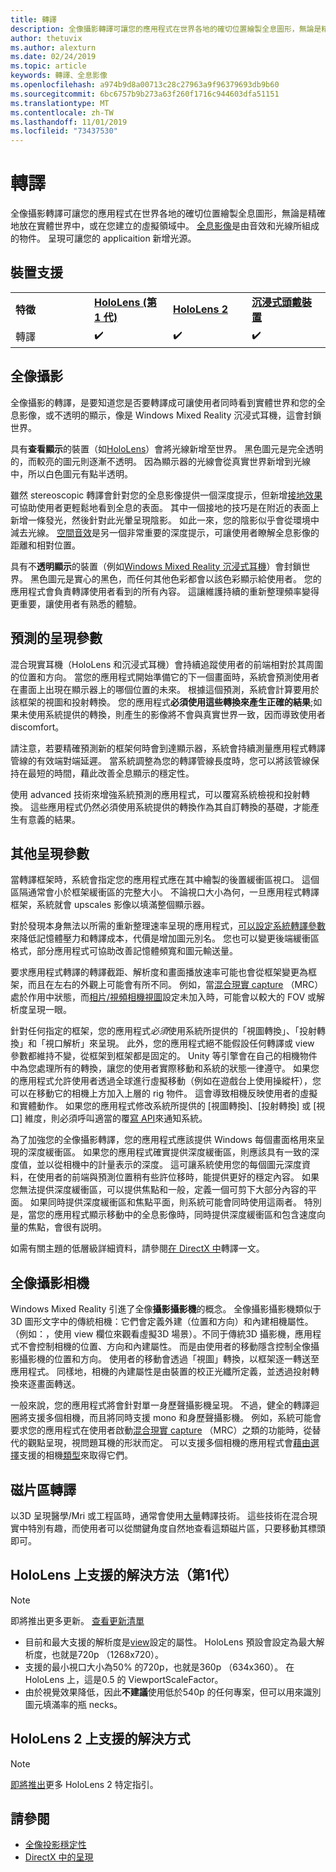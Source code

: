 ```yaml
---
title: 轉譯
description: 全像攝影轉譯可讓您的應用程式在世界各地的確切位置繪製全息圖形，無論是精確地放在實體世界中，或在您建立的虛擬領域中。
author: thetuvix
ms.author: alexturn
ms.date: 02/24/2019
ms.topic: article
keywords: 轉譯、全息影像
ms.openlocfilehash: a974b9d8a00713c28c27963a9f96379693db9b60
ms.sourcegitcommit: 6bc6757b9b273a63f260f1716c944603dfa51151
ms.translationtype: MT
ms.contentlocale: zh-TW
ms.lasthandoff: 11/01/2019
ms.locfileid: "73437530"
---
```

# <a name="rendering"></a>轉譯

全像攝影轉譯可讓您的應用程式在世界各地的確切位置繪製全息圖形，無論是精確地放在實體世界中，或在您建立的虛擬領域中。 [全息影像](hologram.md)是由音效和光線所組成的物件。 呈現可讓您的 applicaition 新增光源。

## <a name="device-support"></a>裝置支援

<table>
    <colgroup>
    <col width="25%" />
    <col width="25%" />
    <col width="25%" />
    <col width="25%" />
    </colgroup>
    <tr>
        <td><strong>特徵</strong></td>
        <td><a href="hololens-hardware-details.md"><strong>HoloLens (第 1 代)</strong></a></td>
        <td><a href="https://docs.microsoft.com/hololens/hololens2-hardware"><strong>HoloLens 2</strong></td>
        <td><a href="immersive-headset-hardware-details.md"><strong>沉浸式頭戴裝置</strong></a></td>
    </tr>
     <tr>
        <td>轉譯</td>
        <td>✔️</td>
        <td>✔️</td>
        <td>✔️</td>
    </tr>
</table>

## <a name="holographic-rendering"></a>全像攝影

全像攝影的轉譯，是要知道您是否要轉譯成可讓使用者同時看到實體世界和您的全息影像，或不透明的顯示，像是 Windows Mixed Reality 沉浸式耳機，這會封鎖世界。

具有**查看顯示**的裝置（如[HoloLens](hololens-hardware-details.md)）會將光線新增至世界。 黑色圖元是完全透明的，而較亮的圖元則逐漸不透明。 因為顯示器的光線會從真實世界新增到光線中，所以白色圖元有點半透明。

雖然 stereoscopic 轉譯會針對您的全息影像提供一個深度提示，但新增[接地效果](interaction-fundamentals.md)可協助使用者更輕鬆地看到全息的表面。 其中一個接地的技巧是在附近的表面上新增一條發光，然後針對此光暈呈現陰影。 如此一來，您的陰影似乎會從環境中減去光線。 [空間音效](spatial-sound.md)是另一個非常重要的深度提示，可讓使用者瞭解全息影像的距離和相對位置。

具有不**透明顯示**的裝置（例如[Windows Mixed Reality 沉浸式耳機](immersive-headset-hardware-details.md)）會封鎖世界。 黑色圖元是實心的黑色，而任何其他色彩都會以該色彩顯示給使用者。 您的應用程式會負責轉譯使用者看到的所有內容。 這讓維護持續的重新整理頻率變得更重要，讓使用者有熟悉的體驗。

## <a name="predicted-rendering-parameters"></a>預測的呈現參數

混合現實耳機（HoloLens 和沉浸式耳機）會持續追蹤使用者的前端相對於其周圍的位置和方向。 當您的應用程式開始準備它的下一個畫面時，系統會預測使用者在畫面上出現在顯示器上的哪個位置的未來。 根據這個預測，系統會計算要用於該框架的視圖和投射轉換。 您的應用程式**必須使用這些轉換來產生正確的結果**;如果未使用系統提供的轉換，則產生的影像將不會與真實世界一致，因而導致使用者 discomfort。

請注意，若要精確預測新的框架何時會到達顯示器，系統會持續測量應用程式轉譯管線的有效端對端延遲。 當系統調整為您的轉譯管線長度時，您可以將該管線保持在最短的時間，藉此改善全息顯示的穩定性。

使用 advanced 技術來增強系統預測的應用程式，可以覆寫系統檢視和投射轉換。 這些應用程式仍然必須使用系統提供的轉換作為其自訂轉換的基礎，才能產生有意義的結果。

## <a name="other-rendering-parameters"></a>其他呈現參數

當轉譯框架時，系統會指定您的應用程式應在其中繪製的後置緩衝區視口。 這個區隔通常會小於框架緩衝區的完整大小。 不論視口大小為何，一旦應用程式轉譯框架，系統就會 upscales 影像以填滿整個顯示器。

對於發現本身無法以所需的重新整理速率呈現的應用程式，[可以設定系統轉譯參數](https://docs.microsoft.com/uwp/api/Windows.Graphics.Holographic.HolographicViewConfiguration#Windows_Graphics_Holographic_HolographicViewConfiguration)來降低記憶體壓力和轉譯成本，代價是增加圖元別名。 您也可以變更後端緩衝區格式，部分應用程式可協助改善記憶體頻寬和圖元輸送量。

要求應用程式轉譯的轉譯截距、解析度和畫面播放速率可能也會從框架變更為框架，而且在左右的外觀上可能會有所不同。 例如，當[混合現實 capture](mixed-reality-capture.md) （MRC）處於作用中狀態，而[相片/視頻相機視圖](https://docs.microsoft.com/uwp/api/Windows.Graphics.Holographic.HolographicViewConfigurationKind#Windows_Graphics_Holographic_HolographicViewConfigurationKind)設定未加入時，可能會以較大的 FOV 或解析度呈現一眼。

針對任何指定的框架，您的應用程式*必須*使用系統所提供的「視圖轉換」、「投射轉換」和「視口解析」來呈現。 此外，您的應用程式絕不能假設任何轉譯或 view 參數都維持不變，從框架到框架都是固定的。 Unity 等引擎會在自己的相機物件中為您處理所有的轉換，讓您的使用者實際移動和系統的狀態一律遵守。 如果您的應用程式允許使用者透過全球進行虛擬移動（例如在遊戲台上使用操縱杆），您可以在移動它的相機上方加入上層的 rig 物件。 這會導致相機反映使用者的虛擬和實體動作。 如果您的應用程式修改系統所提供的 [視圖轉換]、[投射轉換] 或 [視口] 維度，則必須呼叫適當的覆[寫 API](https://docs.microsoft.com/uwp/api/Windows.Graphics.Holographic.HolographicCameraPose#Windows_Graphics_Holographic_HolographicCameraPose)來通知系統。

為了加強您的全像攝影轉譯，您的應用程式應該提供 Windows 每個畫面格用來呈現的深度緩衝區。 如果您的應用程式確實提供深度緩衝區，則應該具有一致的深度值，並以從相機中的計量表示的深度。 這可讓系統使用您的每個圖元深度資料，在使用者的前端與預測位置稍有些許位移時，能提供更好的穩定內容。 如果您無法提供深度緩衝區，可以提供焦點和一般，定義一個可剪下大部分內容的平面。 如果同時提供深度緩衝區和焦點平面，則系統可能會同時使用這兩者。 特別是，當您的應用程式顯示移動中的全息影像時，同時提供深度緩衝區和包含速度向量的焦點，會很有説明。

如需有關主題的低層級詳細資料，請參閱[在 DirectX 中](rendering-in-directx.md)轉譯一文。

## <a name="holographic-cameras"></a>全像攝影相機

Windows Mixed Reality 引進了全像**攝影攝影機**的概念。 全像攝影攝影機類似于3D 圖形文字中的傳統相機：它們會定義外建（位置和方向）和內建相機屬性。 （例如：，使用 view 欄位來觀看虛擬3D 場景）。不同于傳統3D 攝影機，應用程式不會控制相機的位置、方向和內建屬性。 而是由使用者的移動隱含控制全像攝影攝影機的位置和方向。 使用者的移動會透過「視圖」轉換，以框架逐一轉送至應用程式。 同樣地，相機的內建屬性是由裝置的校正光纖所定義，並透過投射轉換來逐畫面轉送。

一般來說，您的應用程式將會針對單一身歷聲攝影機呈現。 不過，健全的轉譯迴圈將支援多個相機，而且將同時支援 mono 和身歷聲攝影機。 例如，系統可能會要求您的應用程式在使用者啟動[混合現實 capture](mixed-reality-capture.md) （MRC）之類的功能時，從替代的觀點呈現，視問題耳機的形狀而定。 可以支援多個相機的應用程式會[藉由選擇](https://docs.microsoft.com/uwp/api/Windows.Graphics.Holographic.HolographicViewConfiguration#Windows_Graphics_Holographic_HolographicViewConfiguration)支援的相機[類型](https://docs.microsoft.com/uwp/api/Windows.Graphics.Holographic.HolographicViewConfigurationKind#Windows_Graphics_Holographic_HolographicViewConfigurationKind)來取得它們。

## <a name="volume-rendering"></a>磁片區轉譯

以3D 呈現醫學/Mri 或工程區時，通常會使用[大量](volume-rendering.md)轉譯技術。 這些技術在混合現實中特別有趣，而使用者可以從關鍵角度自然地查看這類磁片區，只要移動其標頭即可。

## <a name="supported-resolutions-on-hololens-1st-gen"></a>HoloLens 上支援的解決方法（第1代）
> [!NOTE]
> 即將推出更多更新。 [查看更新清單](release-notes-april-2018.md)

* 目前和最大支援的解析度是[view](https://docs.microsoft.com/uwp/api/Windows.Graphics.Holographic.HolographicViewConfiguration#Windows_Graphics_Holographic_HolographicViewConfiguration)設定的屬性。 HoloLens 預設會設定為最大解析度，也就是720p （1268x720）。
* 支援的最小視口大小為50% 的720p，也就是360p （634x360）。 在 HoloLens 上，這是0.5 的 ViewportScaleFactor。
* 由於視覺效果降低，因此**不建議**使用低於540p 的任何專案，但可以用來識別圖元填滿率的瓶 necks。

## <a name="supported-resolutions-on-hololens-2"></a>HoloLens 2 上支援的解決方式

> [!NOTE]
> [即將推出](news.md)更多 HoloLens 2 特定指引。


## <a name="see-also"></a>請參閱
* [全像投影穩定性](hologram-stability.md)
* [DirectX 中的呈現](rendering-in-directx.md)
